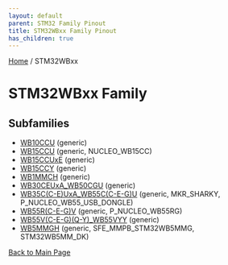 ```yaml
---
layout: default
parent: STM32 Family Pinout
title: STM32WBxx Family Pinout
has_children: true
---
```


[Home](../index.md) / STM32WBxx

# STM32WBxx Family

## Subfamilies

- [WB10CCU](WB10CCU/pinout.md) (generic)
- [WB15CCU](WB15CCU/pinout.md) (generic, NUCLEO_WB15CC)
- [WB15CCUxE](WB15CCUxE/pinout.md) (generic)
- [WB15CCY](WB15CCY/pinout.md) (generic)
- [WB1MMCH](WB1MMCH/pinout.md) (generic)
- [WB30CEUxA_WB50CGU](WB30CEUxA_WB50CGU/pinout.md) (generic)
- [WB35C(C-E)UxA_WB55C(C-E-G)U](WB35C(C-E)UxA_WB55C(C-E-G)U/pinout.md) (generic, MKR_SHARKY, P_NUCLEO_WB55_USB_DONGLE)
- [WB55R(C-E-G)V](WB55R(C-E-G)V/pinout.md) (generic, P_NUCLEO_WB55RG)
- [WB55V(C-E-G)(Q-Y)_WB55VYY](WB55V(C-E-G)(Q-Y)_WB55VYY/pinout.md) (generic)
- [WB5MMGH](WB5MMGH/pinout.md) (generic, SFE_MMPB_STM32WB5MMG, STM32WB5MM_DK)


[Back to Main Page](../index.md)